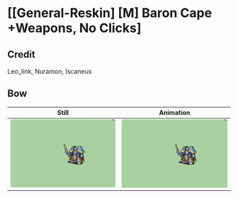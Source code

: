 # [\[General-Reskin\] \[M\] Baron Cape +Weapons, No Clicks]

## Credit

Leo_link, Nuramon, Iscaneus

## Bow

| Still | Animation |
| :---: | :-------: |
| ![Bow still](./Bow_000.png) | ![Bow animation](./Bow.gif) |
